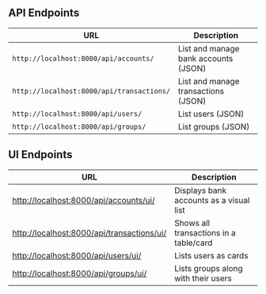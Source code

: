 ## API Endpoints

| URL                                  | Description                          |
|------------------------------------|------------------------------------|
| `http://localhost:8000/api/accounts/`      | List and manage bank accounts (JSON) |
| `http://localhost:8000/api/transactions/`  | List and manage transactions (JSON)  |
| `http://localhost:8000/api/users/`          | List users (JSON)                    |
| `http://localhost:8000/api/groups/`         | List groups (JSON)                   |

## UI Endpoints

| URL                                   | Description                                |
|-------------------------------------|--------------------------------------------|
| [http://localhost:8000/api/accounts/ui/](http://localhost:8000/api/accounts/ui/)       | Displays bank accounts as a visual list     |
| [http://localhost:8000/api/transactions/ui/](http://localhost:8000/api/transactions/ui/) | Shows all transactions in a table/card      |
| [http://localhost:8000/api/users/ui/](http://localhost:8000/api/users/ui/)             | Lists users as cards                         |
| [http://localhost:8000/api/groups/ui/](http://localhost:8000/api/groups/ui/)           | Lists groups along with their users         |
